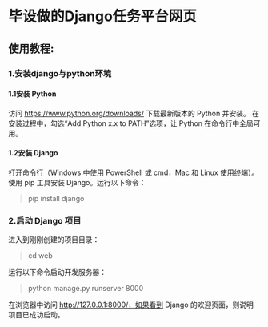 # 毕设做的Django任务平台网页  


## 使用教程:  

### 1.安装django与python环境  

#### 1.1安装 Python  

访问 https://www.python.org/downloads/ 下载最新版本的 Python 并安装。
在安装过程中，勾选“Add Python x.x to PATH”选项，让 Python 在命令行中全局可用。  

#### 1.2安装 Django  

打开命令行（Windows 中使用 PowerShell 或 cmd，Mac 和 Linux 使用终端）。
使用 pip 工具安装 Django。运行以下命令：  

>pip install django
### 2.启动 Django 项目
进入到刚刚创建的项目目录：  

>cd web

运行以下命令启动开发服务器：  

>python manage.py runserver 8000

在浏览器中访问 http://127.0.0.1:8000/，如果看到 Django 的欢迎页面，则说明项目已成功启动。  
